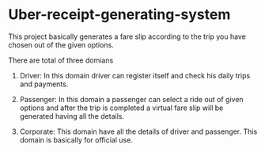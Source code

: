 # Uber-receipt-generating-system
This project basically generates a fare slip according to the trip you have chosen out of the given options. 

There are total of three domians 
1. Driver: In this domain driver can register itself and check his daily trips and payments.

2. Passenger: In this domain a passenger can select a ride out of given options and after the trip is completed a virtual fare slip will be generated having all the details. 

3. Corporate: This domain have all the details of driver and passenger. This domain is basically for official use.